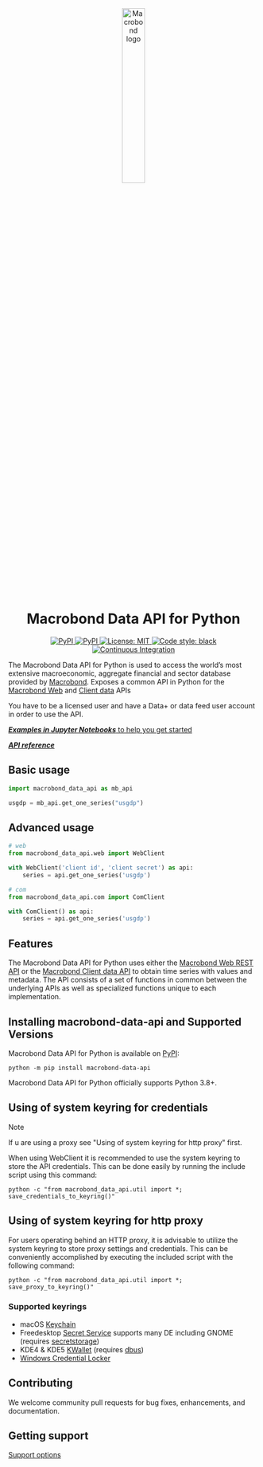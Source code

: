 <!-- markdownlint-disable -->
<div align="center">
    <a href="https://www.macrobond.com/">
        <img loading="lazy" aria-roledescription="brand logo" alt="Macrobond logo" src="https://macrobond.github.io/macrobond-data-api/assets/Macrobond_logo_Color.svg" width="30%">
    </a>
</div>

<h1 align="center">Macrobond Data API for Python</h1>

<p align="center">
    <a href="https://pypi.org/project/macrobond-data-api/">
        <img alt="PyPI" src="https://img.shields.io/pypi/v/macrobond-data-api">
    </a>
    <a href="https://pypi.org/project/macrobond-data-api/">
        <img alt="PyPI" src="https://img.shields.io/pypi/pyversions/macrobond-data-api.svg">
    </a>
    <a href="https://github.com/macrobond/macrobond-data-api/blob/main/LICENSE">
        <img alt="License: MIT" src="https://black.readthedocs.io/en/stable/_static/license.svg">
    </a>
    <a href="https://github.com/psf/black"><img alt="Code style: black" src="https://img.shields.io/badge/code%20style-black-000000.svg">
    </a>
    <a href="https://github.com/macrobond/macrobond-data-api/actions/workflows/ci.yml">
        <img alt="Continuous Integration" src="https://github.com/macrobond/macrobond-data-api/actions/workflows/ci.yml/badge.svg">
    </a>
    <!--
    <a href="https://github.com/macrobond/macrobond-data-api/actions/workflows/deploying-github-pages.yaml">
        <img alt="Deploy to Github Pages" src="https://github.com/macrobond/macrobond-data-api/actions/workflows/deploying-github-pages.yaml/badge.svg">
    </a>
    <a href="https://github.com/macrobond/macrobond-data-api/actions/workflows/deploying-github-pages.yaml">
        <img alt="Deploy to PyPI" src="https://github.com/macrobond/macrobond-data-api/actions/workflows/python-publish.yml/badge.svg">
    </a>
    -->
</p>
<!-- markdownlint-enable -->

The Macrobond Data API for Python is used to access the world’s most extensive
macroeconomic, aggregate financial and sector database provided by [Macrobond](http://www.macrobond.com).
Exposes a common API in Python for the
[Macrobond Web](https://help.macrobond.com/technical-information/the-macrobond-data-web-api-feed/)
and [Client data](https://help.macrobond.com/technical-information/the-macrobond-api-for-python/)
APIs

You have to be a licensed user and have a Data+ or data feed user account in
order to use the API.

[***Examples in Jupyter Notebooks*** to help you get started](https://github.com/macrobond/macrobond-data-api/tree/main/examples)

[***API reference***](https://macrobond.github.io/macrobond-data-api/)

## Basic usage

```python
import macrobond_data_api as mb_api

usgdp = mb_api.get_one_series("usgdp")
```

## Advanced usage

```python
# web
from macrobond_data_api.web import WebClient

with WebClient('client id', 'client secret') as api:
    series = api.get_one_series('usgdp')

# com
from macrobond_data_api.com import ComClient

with ComClient() as api:
    series = api.get_one_series('usgdp')
```

## Features

The Macrobond Data API for Python uses either the
[Macrobond Web REST API](https://help.macrobond.com/technical-information/the-macrobond-data-web-api-feed/)
or the [Macrobond Client data API](https://help.macrobond.com/technical-information/the-macrobond-api-for-python/)
to obtain time series with values and metadata.
The API consists of a set of functions in common between the underlying APIs as
well as specialized functions unique to each implementation.

## Installing macrobond-data-api and Supported Versions

Macrobond Data API for Python is available on [PyPI](https://pypi.org/project/macrobond-data-api/):

```console
python -m pip install macrobond-data-api
```

Macrobond Data API for Python officially supports Python 3.8+.

## Using of system keyring for credentials

> [!NOTE] 
> If u are using a proxy see "Using of system keyring for http proxy" first.

When using WebClient it is recommended to use the system keyring to store the API credentials.
This can be done easily by running the include script using this command:

```console
python -c "from macrobond_data_api.util import *; save_credentials_to_keyring()"
```

## Using of system keyring for http proxy

For users operating behind an HTTP proxy, it is advisable to utilize the system keyring to store proxy settings and
credentials.
This can be conveniently accomplished by executing the included script with the following command:

```console
python -c "from macrobond_data_api.util import *; save_proxy_to_keyring()"
```

### Supported keyrings

* macOS [Keychain](https://en.wikipedia.org/wiki/Keychain_%28software%29)
* Freedesktop [Secret Service](http://standards.freedesktop.org/secret-service/)
supports many DE including GNOME (requires [secretstorage](https://pypi.python.org/pypi/secretstorage))
* KDE4 & KDE5 [KWallet](https://en.wikipedia.org/wiki/KWallet) (requires [dbus](https://pypi.python.org/pypi/dbus-python))
* [Windows Credential Locker](https://docs.microsoft.com/en-us/windows/uwp/security/credential-locker)

## Contributing

We welcome community pull requests for bug fixes, enhancements, and documentation.

## Getting support

[Support options](https://help.macrobond.com/support/)
